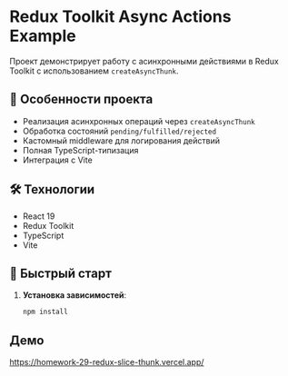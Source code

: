 # Redux Toolkit Async Actions Example

Проект демонстрирует работу с асинхронными действиями в Redux Toolkit с использованием `createAsyncThunk`.

## 📌 Особенности проекта

- Реализация асинхронных операций через `createAsyncThunk`
- Обработка состояний `pending/fulfilled/rejected`
- Кастомный middleware для логирования действий
- Полная TypeScript-типизация
- Интеграция с Vite

## 🛠 Технологии

- React 19
- Redux Toolkit
- TypeScript
- Vite

## 🚀 Быстрый старт

1. **Установка зависимостей**:
   ```bash
   npm install
   ```

## Демо

https://homework-29-redux-slice-thunk.vercel.app/
